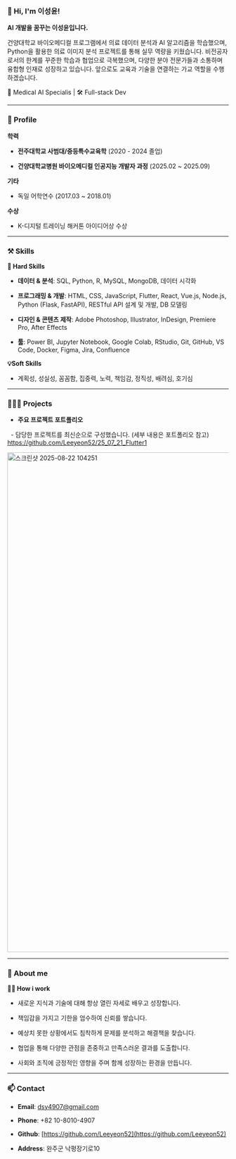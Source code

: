
### 👋 Hi, I'm 이성윤!



**AI 개발을 꿈꾸는 이성윤입니다.**

건양대학교 바이오메디컬 프로그램에서 의료 데이터 분석과 AI 알고리즘을 학습했으며, Python을 활용한 의료 이미지 분석 프로젝트를 통해 실무 역량을 키웠습니다. 비전공자로서의 한계를 꾸준한 학습과 협업으로 극복했으며, 다양한 분야 전문가들과 소통하며 융합형 인재로 성장하고 있습니다. 앞으로도 교육과 기술을 연결하는 가교 역할을 수행하겠습니다.

🦷 Medical AI Specialis | 🛠 Full-stack Dev

---



### 🔎 Profile



**학력**

- **전주대학교 사범대/중등특수교육학** (2020 - 2024 졸업)

- **건양대학교병원 바이오메디컬 인공지능 개발자 과정** (2025.02 ~ 2025.09)



**기타**

- 독일 어학연수 (2017.03 ~ 2018.01)


**수상**
- K-디지털 트레이닝 해커톤 아이디어상 수상
---



### ⚒️ Skills



**💪 Hard Skills**

- **데이터 & 분석**: SQL, Python, R, MySQL, MongoDB, 데이터 시각화

- **프로그래밍 & 개발**: HTML, CSS, JavaScript, Flutter, React, Vue.js, Node.js, Python (Flask, FastAPI), RESTful API 설계 및 개발, DB 모델링

- **디자인 & 콘텐츠 제작**: Adobe Photoshop, Illustrator, InDesign, Premiere Pro, After Effects

- **툴**: Power BI, Jupyter Notebook, Google Colab, RStudio, Git, GitHub, VS Code, Docker, Figma, Jira, Confluence



**💡Soft Skills**

- 계획성, 성실성, 꼼꼼함, 집중력, 노력, 책임감, 정직성, 배려심, 호기심



---



### 👩🏻‍💻 Projects



- **주요 프로젝트 포트폴리오**

  - 담당한 프로젝트를 최신순으로 구성했습니다. (세부 내용은 포트폴리오 참고)
https://github.com/Leeyeon52/25_07_21_Flutter1

<img width="1589" height="1137" alt="스크린샷 2025-08-22 104251" src="https://github.com/user-attachments/assets/f52e7554-6873-45ca-9ad3-eee960b323c5" />


---



### 💫 About me



**🙋🏻 How i work**

- 새로운 지식과 기술에 대해 항상 열린 자세로 배우고 성장합니다.

- 책임감을 가지고 기한을 엄수하여 신뢰를 쌓습니다.

- 예상치 못한 상황에서도 침착하게 문제를 분석하고 해결책을 찾습니다.

- 협업을 통해 다양한 관점을 존중하고 만족스러운 결과를 도출합니다.

- 사회와 조직에 긍정적인 영향을 주며 함께 성장하는 환경을 만듭니다.



---



### 📫 Contact



- **Email**: dsy4907@gmail.com

- **Phone**: +82 10-8010-4907

- **Github**: [https://github.com/Leeyeon52](https://github.com/Leeyeon52)

- **Address**: 완주군 낙평장기로10
